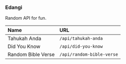 ### Edangi

Random API for fun.

| Name | URL |
| :- | :- |
| Tahukah Anda | `/api/tahukah-anda` |
| Did You Know | `/api/did-you-know` |
| Random Bible Verse | `/api/random-bible-verse` |